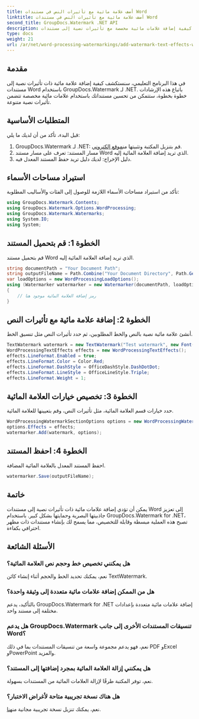 ```yaml
---
title: أضف علامة مائية مع تأثيرات النص في مستندات Word
linktitle: أضف علامة مائية مع تأثيرات النص في مستندات Word
second_title: GroupDocs.Watermark .NET API
description: تعرف على كيفية إضافة علامات مائية مخصصة مع تأثيرات نصية إلى مستندات Word باستخدام GroupDocs.Watermark لـ .NET. أمان المستندات وجاذبية بصرية دون عناء.
type: docs
weight: 21
url: /ar/net/word-processing-watermarkings/add-watermark-text-effects-word-docs/
---
```

## مقدمة
في هذا البرنامج التعليمي، سنستكشف كيفية إضافة علامة مائية ذات تأثيرات نصية إلى مستندات Word باستخدام GroupDocs.Watermark لـ .NET. باتباع هذه الإرشادات خطوة بخطوة، ستتمكن من تحسين مستنداتك باستخدام علامات مائية مخصصة تتضمن تأثيرات نصية متنوعة.
## المتطلبات الأساسية
قبل البدء، تأكد من أن لديك ما يلي:
1.  GroupDocs.Watermark لـ .NET: قم بتنزيل المكتبة وتثبيتها من[موقع إلكتروني](https://releases.groupdocs.com/Watermark/net/).
2. مسار المستند: تعرف على مسار مستند Word الذي تريد إضافة العلامة المائية إليه.
3. دليل الإخراج: لديك دليل تريد حفظ المستند المعدل فيه.

## استيراد مساحات الأسماء
تأكد من استيراد مساحات الأسماء اللازمة للوصول إلى الفئات والأساليب المطلوبة:
```csharp
using GroupDocs.Watermark.Contents;
using GroupDocs.Watermark.Options.WordProcessing;
using GroupDocs.Watermark.Watermarks;
using System.IO;
using System;
```
## الخطوة 1: قم بتحميل المستند
قم بتحميل مستند Word الذي تريد إضافة العلامة المائية إليه.
```csharp
string documentPath = "Your Document Path";
string outputFileName = Path.Combine("Your Document Directory", Path.GetFileName(documentPath));
var loadOptions = new WordProcessingLoadOptions();
using (Watermarker watermarker = new Watermarker(documentPath, loadOptions))
{
    // رمز إضافة العلامة المائية موجود هنا
}
```
## الخطوة 2: إضافة علامة مائية مع تأثيرات النص
أنشئ علامة مائية نصية بالنص والخط المطلوبين، ثم حدد تأثيرات النص مثل تنسيق الخط.
```csharp
TextWatermark watermark = new TextWatermark("Test watermark", new Font("Arial", 19));
WordProcessingTextEffects effects = new WordProcessingTextEffects();
effects.LineFormat.Enabled = true;
effects.LineFormat.Color = Color.Red;
effects.LineFormat.DashStyle = OfficeDashStyle.DashDotDot;
effects.LineFormat.LineStyle = OfficeLineStyle.Triple;
effects.LineFormat.Weight = 1;
```
## الخطوة 3: تخصيص خيارات العلامة المائية
حدد خيارات قسم العلامة المائية، مثل تأثيرات النص، وقم بتعيينها للعلامة المائية.
```csharp
WordProcessingWatermarkSectionOptions options = new WordProcessingWatermarkSectionOptions();
options.Effects = effects;
watermarker.Add(watermark, options);
```
## الخطوة 4: احفظ المستند
احفظ المستند المعدل بالعلامة المائية المضافة.
```csharp
watermarker.Save(outputFileName);
```

## خاتمة
يمكن أن تؤدي إضافة علامات مائية ذات تأثيرات نصية إلى مستندات Word إلى تعزيز جاذبيتها البصرية وحمايتها بشكل كبير. باستخدام GroupDocs.Watermark for .NET، تصبح هذه العملية مبسطة وقابلة للتخصيص، مما يسمح لك بإنشاء مستندات ذات مظهر احترافي بكفاءة.
## الأسئلة الشائعة
### هل يمكنني تخصيص خط وحجم نص العلامة المائية؟
نعم، يمكنك تحديد الخط والحجم أثناء إنشاء كائن TextWatermark.
### هل من الممكن إضافة علامات مائية متعددة إلى وثيقة واحدة؟
بالتأكيد، يدعم GroupDocs.Watermark for .NET إضافة علامات مائية متعددة بإعدادات مختلفة إلى مستند واحد.
### هل يدعم GroupDocs.Watermark تنسيقات المستندات الأخرى إلى جانب Word؟
نعم، فهو يدعم مجموعة واسعة من تنسيقات المستندات بما في ذلك PDF وExcel وPowerPoint والمزيد.
### هل يمكنني إزالة العلامة المائية بمجرد إضافتها إلى المستند؟
نعم، توفر المكتبة طرقًا لإزالة العلامات المائية من المستندات بسهولة.
### هل هناك نسخة تجريبية متاحة لأغراض الاختبار؟
 نعم، يمكنك تنزيل نسخة تجريبية مجانية من[هنا](https://releases.groupdocs.com/).